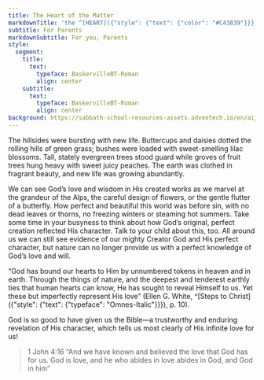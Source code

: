 ```yaml
---
title: The Heart of the Matter
markdownTitle: 'the ^[HEART]({"style": {"text": {"color": "#C43839"}}}) of the ^[MATTER]({"style": {"text": {"color": "#00AC57"}}})'
subtitle: For Parents
markdownSubtitle: For you, Parents
style:
  segment:
    title:
      text:
        typeface: BaskervilleBT-Roman
        align: center
    subtitle:
      text:
        typeface: BaskervilleBT-Roman
        align: center
background: https://sabbath-school-resources-assets.adventech.io/en/aij/2025-01-bg/assets/05-04.png
---
```


The hillsides were bursting with new life. Buttercups and daisies dotted the rolling hills of green grass; bushes were loaded with sweet-smelling lilac blossoms. Tall, stately evergreen trees stood guard while groves of fruit trees hung heavy with sweet juicy peaches. The earth was clothed in fragrant beauty, and new life was growing abundantly.

We can see God’s love and wisdom in His created works as we marvel at the grandeur of the Alps, the careful design of flowers, or the gentle flutter of a butterfly. How perfect and beautiful this world was before sin, with no dead leaves or thorns, no freezing winters or steaming hot summers. Take some time in your busyness to think about how God’s original, perfect creation reflected His character. Talk to your child about this, too. All around us we can still see evidence of our mighty Creator God and His perfect character, but nature can no longer provide us with a perfect knowledge of God’s love and will. 

“God has bound our hearts to Him by unnumbered tokens in heaven and in earth. Through the things of nature, and the deepest and tenderest earthly ties that human hearts can know, He has sought to reveal Himself to us. Yet these but imperfectly represent His love” (Ellen G. White, ^[Steps to Christ]({"style": {"text": {"typeface": "Omnes-Italic"}}}), p. 10). 

God is so good to have given us the Bible—a trustworthy and enduring revelation of His character, which tells us most clearly of His infinite love for us!    

> <callout>1 John 4:16</callout>
> “And we have known and believed the love that God has for us. God is love, and he who abides in love abides in God, and God in him”   